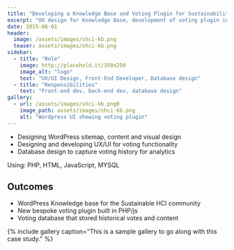 ```yaml
---
title: "Developing a Knowledge Base and Voting Plugin for Sustainability Researchers "
excerpt: "UX design for Knowledge Base, development of voting plugin in WordPress"
date: 2015-06-01
header:
  image: /assets/images/shci-kb.png
  teaser: assets/images/shci-kb.png
sidebar:
  - title: "Role"
    image: http://placehold.it/350x250
    image_alt: "logo"
    text: "UX/UI Design, Front-End Developer, Database design"
  - title: "Responsibilities"
    text: "Front-end dev, back-end dev, database design"
gallery:
  - url: /assets/images/shci-kb.png0
    image_path: assets/images/shci-kb.png
    alt: "Wordpress UI showing voting plugin"
---
```


- Designing WordPress sitemap, content and visual design
- Designing and developing UX/UI for voting functionality
- Database design to capture voting history for analytics

Using: PHP, HTML, JavaScript, MYSQL

## Outcomes
- WordPress Knowledge base for the Sustainable HCI community
- New bespoke voting plugin built in PHP/js
- Voting database that stored historical votes and content


{% include gallery caption="This is a sample gallery to go along with this case study." %}

